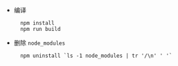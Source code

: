 - 编译

		npm install
		npm run build


- 删除 `node_modules`

		npm uninstall `ls -1 node_modules | tr '/\n' ' '`

